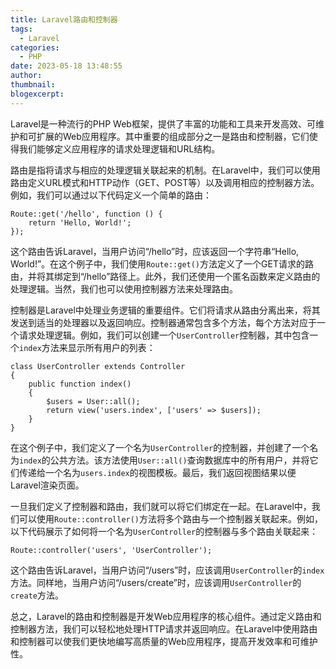 ```yaml
---
title: Laravel路由和控制器
tags:
  - Laravel
categories:
  - PHP
date: 2023-05-18 13:48:55
author:
thumbnail:
blogexcerpt:
---
```

Laravel是一种流行的PHP Web框架，提供了丰富的功能和工具来开发高效、可维护和可扩展的Web应用程序。其中重要的组成部分之一是路由和控制器，它们使得我们能够定义应用程序的请求处理逻辑和URL结构。

路由是指将请求与相应的处理逻辑关联起来的机制。在Laravel中，我们可以使用路由定义URL模式和HTTP动作（GET、POST等）以及调用相应的控制器方法。例如，我们可以通过以下代码定义一个简单的路由：

```
Route::get('/hello', function () {
    return 'Hello, World!';
});
```

这个路由告诉Laravel，当用户访问“/hello”时，应该返回一个字符串“Hello, World!”。在这个例子中，我们使用`Route::get()`方法定义了一个GET请求的路由，并将其绑定到“/hello”路径上。此外，我们还使用一个匿名函数来定义路由的处理逻辑。当然，我们也可以使用控制器方法来处理路由。

控制器是Laravel中处理业务逻辑的重要组件。它们将请求从路由分离出来，将其发送到适当的处理器以及返回响应。控制器通常包含多个方法，每个方法对应于一个请求处理逻辑。例如，我们可以创建一个`UserController`控制器，其中包含一个`index`方法来显示所有用户的列表：

```
class UserController extends Controller
{
    public function index()
    {
        $users = User::all();
        return view('users.index', ['users' => $users]);
    }
}
```

在这个例子中，我们定义了一个名为`UserController`的控制器，并创建了一个名为`index`的公共方法。该方法使用`User::all()`查询数据库中的所有用户，并将它们传递给一个名为`users.index`的视图模板。最后，我们返回视图结果以便Laravel渲染页面。

一旦我们定义了控制器和路由，我们就可以将它们绑定在一起。在Laravel中，我们可以使用`Route::controller()`方法将多个路由与一个控制器关联起来。例如，以下代码展示了如何将一个名为`UserController`的控制器与多个路由关联起来：

```
Route::controller('users', 'UserController');
```

这个路由告诉Laravel，当用户访问“/users”时，应该调用`UserController`的`index`方法。同样地，当用户访问“/users/create”时，应该调用`UserController`的`create`方法。

总之，Laravel的路由和控制器是开发Web应用程序的核心组件。通过定义路由和控制器方法，我们可以轻松地处理HTTP请求并返回响应。在Laravel中使用路由和控制器可以使我们更快地编写高质量的Web应用程序，提高开发效率和可维护性。
